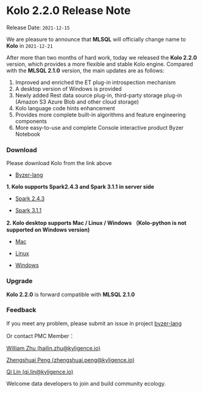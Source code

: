 # Kolo 2.2.0 Release Note

Release Date: `2021-12-15`

We are pleasure to announce that **MLSQL** will officially change name to **Kolo** in `2021-12-21`


After more than two months of hard work, today we released the **Kolo 2.2.0** version, which provides a more flexible and stable Kolo engine. Compared with the **MLSQL 2.1.0** version, the main updates are as follows:

1. Improved and enriched the ET plug-in introspection mechanism
2. A desktop version of Windows is provided
3. Newly added Rest data source plug-in, third-party storage plug-in (Amazon S3 Azure Blob and other cloud storage)
4. Kolo language code hints enhancement
5. Provides more complete built-in algorithms and feature engineering components
6. More easy-to-use and complete Console interactive product Byzer Notebook

### Download

Please download Kolo from the link above

- [Byzer-lang](https://download.byzer.org/kolo/2.2.0/byzer-lang/)



**1. Kolo supports Spark2.4.3 and Spark 3.1.1 in server side**

- [Spark 2.4.3](https://download.byzer.org/kolo/2.2.0/byzer-lang/byzer-lang_2.4-2.2.0.tar.gz)

- [Spark 3.1.1](https://download.byzer.org/kolo/2.2.0/byzer-lang/byzer-lang_3.0-2.2.0.tar.gz)


**2. Kolo desktop supports Mac / Linux / Windows （Kolo-python is not supported on Windows version)**

- [Mac](http://download.mlsql.tech/byzer-lang-mac-0.0.7.vsix)

- [Linux](http://download.mlsql.tech/byzer-lang-linux-0.0.7.vsix)

- [Windows](http://download.mlsql.tech/byzer-lang-win-0.0.7.vsix)


### Upgrade

**Kolo 2.2.0** is forward compatible with **MLSQL 2.1.0**

### Feedback

If you meet any problem, please submit an issue in project [byzer-lang](https://github.com/byzer-org/byzer-lang) 

Or contact PMC Member：

[William Zhu (hailin.zhu@kyligence.io)](mailto:hailin.zhu@kyligence.io)

[Zhengshuai Peng (zhengshuai.peng@kyligence.io)](mailto:zhengshuai.peng@kyligence.io)

[Qi Lin (qi.lin@kyligence.io)](mailto:qi.lin@kyligence.io)


Welcome data developers to join and build community ecology.

